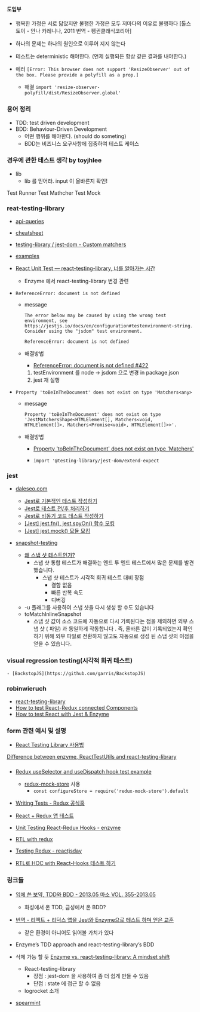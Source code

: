 #### 도입부

-   행복한 가정은 서로 닮았지만 불행한 가정은 모두 저마다의 이유로 불행하다 [톨스토이 - 안나 카레니나, 2011 번역 - 펭귄클래식코리아]
-   하나의 문제는 하나의 원인으로 이루어 지지 않는다
-   테스트는 deterministic 해야한다. (언제 실행되든 항상 같은 결과를 내야한다.)

-   에러 `[Error: This browser does not support 'ResizeObserver' out of the box. Please provide a polyfill as a prop.]`
    -   해결 `import 'resize-observer-polyfill/dist/ResizeObserver.global'`

### 용어 정리

-   TDD: test driven development
-   BDD: Behaviour-Driven Development
    -   어떤 행위를 해야한다. (should do someting)
    -   BDD는 비즈니스 요구사항에 집중하여 테스트 케이스

### 경우에 관한 테스트 생각 by toyjhlee

-   lib
    -   lib 를 믿어라. input 이 올바른지 확인!

Test Runner Test Mathcher Test Mock

### reat-testing-library

-   [api-queries](https://testing-library.com/docs/dom-testing-library/api-queries)
-   [cheatsheet](https://testing-library.com/docs/dom-testing-library/cheatsheet#queries)
-   [testing-library / jest-dom - Custom matchers](https://github.com/testing-library/jest-dom#table-of-contents)
-   [examples](https://codesandbox.io/s/github/kentcdodds/react-testing-library-examples)

-   [React Unit Test — react-testing-library, 너를 알아가는 시간](https://medium.com/@juyeon.kate/react-unit-test-react-testing-library-%EB%84%88%EB%A5%BC-%EC%95%8C%EC%95%84%EA%B0%80%EB%8A%94-%EC%8B%9C%EA%B0%84-ab4ce30e6398)

    -   Enzyme 에서 react-testing-library 변경 관련

-   `ReferenceError: document is not defined`

    -   message

        ```
        The error below may be caused by using the wrong test environment, see https://jestjs.io/docs/en/configuration#testenvironment-string.
        Consider using the "jsdom" test environment.

        ReferenceError: document is not defined
        ```

    -   해결방법

        -   [ReferenceError: document is not defined #422](https://github.com/testing-library/react-testing-library/issues/422#issuecomment-518007141)

        1. testEnvironment 를 node -> jsdom 으로 변경 in package.json
        2. jest 재 실행

-   `Property 'toBeInTheDocument' does not exist on type 'Matchers<any>`

    -   message
        ```
        Property 'toBeInTheDocument' does not exist on type 'JestMatchersShape<HTMLElement[], Matchers<void, HTMLElement[]>, Matchers<Promise<void>, HTMLElement[]>>'.
        ```
    -   해결방법

        -   [Property 'toBeInTheDocument' does not exist on type 'Matchers<any>'](https://stackoverflow.com/questions/57861187/property-tobeinthedocument-does-not-exist-on-type-matchersany)

        -   `import '@testing-library/jest-dom/extend-expect`

### jest

-   [daleseo.com](https://www.daleseo.com/jest-before-after/)

    -   [Jest로 기본적인 테스트 작성하기](https://www.daleseo.com/jest-basic/)
    -   [Jest로 테스트 전/후 처리하기](https://www.daleseo.com/jest-before-after/)
    -   [Jest로 비동기 코드 테스트 작성하기](https://www.daleseo.com/jest-async/)
    -   [[Jest] jest.fn(), jest.spyOn() 함수 모킹](https://www.daleseo.com/jest-fn-spy-on/)
    -   [[Jest] jest.mock() 모듈 모킹](https://www.daleseo.com/jest-mock-modules/)

-   [snapshot-testing](https://jestjs.io/docs/en/snapshot-testing)
    -   [왜 스냅 샷 테스트인가?](https://jestjs.io/blog/2016/07/27/jest-14.html#why-snapshot-testing)
        -   스냅 샷 통합 테스트가 해결하는 엔드 투 엔드 테스트에서 많은 문제를 발견했습니다.
            -   스냅 샷 테스트가 시각적 회귀 테스트 대비 장점
                -   결함 없음
                -   빠른 반복 속도
                -   디버깅
    -   -u 플래그를 사용하여 스냅 샷을 다시 생성 할 수도 있습니다
    -   toMatchInlineSnapshot
        -   스냅 샷 값이 소스 코드에 자동으로 다시 기록된다는 점을 제외하면 외부 스냅 샷 ( 파일) 과 동일하게 작동합니다 . 즉, 올바른 값이 기록되었는지 확인하기 위해 외부 파일로 전환하지 않고도 자동으로 생성 된 스냅 샷의 이점을 얻을 수 있습니다.

### visual regression testing(시각적 회귀 테스트)

    - [BackstopJS](https://github.com/garris/BackstopJS)

### robinwieruch

-   [react-testing-library](https://www.robinwieruch.de/react-testing-library)
-   [How to test React-Redux connected Components](https://www.robinwieruch.de/react-connected-component-test)
-   [How to test React with Jest & Enzyme](https://www.robinwieruch.de/react-testing-jest-enzyme)

### form 관련 예시 및 설명

-   [React Testing Library 사용법](https://www.daleseo.com/react-testing-library/)

[Difference between enzyme, ReactTestUtils and react-testing-library](https://stackoverflow.com/questions/54152562/difference-between-enzyme-reacttestutils-and-react-testing-library?answertab=active#tab-top)

###

-   [Redux useSelector and useDispatch hook test example](https://gist.github.com/krawaller/e5d40217658fa132f3c3904987e467cd)

    -   [redux-mock-store](https://github.com/reduxjs/redux-mock-store) 사용
        -   `const configureStore = require('redux-mock-store').default`

-   [Writing Tests - Redux 공식홈](https://redux.js.org/recipes/writing-tests#connected-components)
-   [React + Redux 앱 테스트](https://velopert.com/3591)
-   [Unit Testing React-Redux Hooks - enzyme](https://medium.com/better-programming/unit-testing-react-redux-hooks-ce7d69e1e834)

-   [RTL with redux](https://dev.to/fredrikbergqvist/mocking-redux-useselector-hook-2ale)

-   [Testing Redux - reactjsday](https://noriste.github.io/reactjsday-2019-testing-course/book/react-testing-library/redux.html)

-   [RTL로 HOC with React-Hooks 테스트 하기](https://pewww.tistory.com/25)

### 링크들

-   [입에 쓴 보약, TDD와 BDD - 2013.05 마소 VOL. 355-2013.05](https://kdata.or.kr/info/info_04_view.html?field=&keyword=&type=techreport&page=48&dbnum=172089&mode=detail&type=techreport)

    -   화성에서 온 TDD, 금성에서 온 BDD?

-   [번역 - 리액트 + 리덕스 앱을 Jest와 Enzyme으로 테스트 하며 얻은 교훈](https://rinae.dev/posts/lessons-learned-testing-react-redux-apps-with-jest-and-enzyme-kr)

    -   같은 환경이 아니어도 읽어볼 가치가 있다

-   Enzyme’s TDD approach and react-testing-library’s BDD

-   삭제 가능 할 듯 [Enzyme vs. react-testing-library: A mindset shift](https://blog.logrocket.com/enzyme-vs-react-testing-library-a-mindset-shift/)

    -   React-testing-library
        -   장점 : jest-dom 을 사용하여 좀 더 쉽게 만들 수 있음
        -   단점 : state 에 접근 할 수 없음
    -   logrocket 소개

-   [spearmint](https://github.com/open-source-labs/spearmint)

